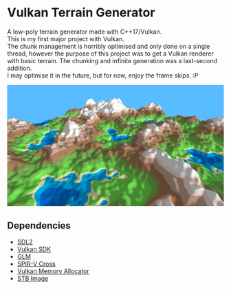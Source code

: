 # Vulkan Terrain Generator
A low-poly terrain generator made with C++17/Vulkan.  
This is my first major project with Vulkan.  
The chunk management is horribly optimised and only done on a single thread, however the purpose of this project was to get a Vulkan renderer with basic terrain. The chunking and infinite generation was a last-second addition.  
I may optimise it in the future, but for now, enjoy the frame skips. :P

![Terrain](images/terrain.png)

## Dependencies
* [SDL2](https://www.libsdl.org/download-2.0.php)
* [Vulkan SDK](https://www.lunarg.com/vulkan-sdk/)
* [GLM](https://glm.g-truc.net/0.9.9/index.html)
* [SPIR-V Cross](https://github.com/KhronosGroup/SPIRV-Cross)
* [Vulkan Memory Allocator](https://github.com/GPUOpen-LibrariesAndSDKs/VulkanMemoryAllocator)
* [STB Image](https://github.com/nothings/stb)
